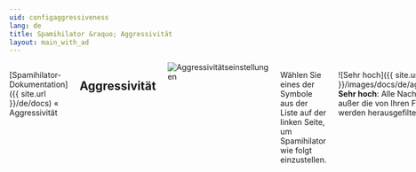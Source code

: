 ```yaml
---
uid: configaggressiveness
lang: de
title: Spamihilator &raquo; Aggressivität
layout: main_with_ad
---
```


<div class="row">
<div class="twelve columns" markdown="1">

[Spamihilator-Dokumentation]({{ site.url }}/de/docs) &laquo; Aggressivität

## Aggressivität

<img src="{{ site.url }}/images/docs/de/configaggressiveness_de.png" alt="Aggressivitätseinstellungen" class="docs-screenshot">

Wählen Sie eines der Symbole aus der Liste auf der linken Seite, um Spamihilator wie folgt einzustellen.

![Sehr hoch]({{ site.url }}/images/docs/de/aggr4.png) **Sehr hoch**: Alle Nachrichten, außer die von Ihren Freunden, werden herausgefiltert.

![Normal]({{ site.url }}/images/docs/de/aggr2.png) **Normal**: Dies ist die sichere Standardstufe, bei der bereits sehr viele Spam-Mails herausgefiltert werden.

![Sehr gering]({{ site.url }}/images/docs/de/aggr1.png) **Sehr gering**: Es werden keine Nachrichten herausgefiltert, außer denen, die von blockierten Absendern stammen.

</div>
</div>
